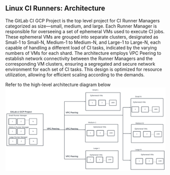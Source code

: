 ## Linux CI Runners: Architecture

The GitLab CI GCP Project is the top level project for CI Runner Managers categorized as size—small, medium, and large. Each Runner Manager is responsible for overseeing a set of ephemeral VMs used to execute CI jobs. 
These ephemeral VMs are grouped into separate clusters, designated as Small-1 to Small-N, Medium-1 to Medium-N, and Large-1 to Large-N, each capable of handling a different load of CI tasks, indicated by the varying numbers of VMs for each shard. 
The architecture employs VPC Peering to establish network connectivity between the Runner Managers and the corresponding VM clusters, ensuring a segregated and secure network environment for each set of CI tasks. This design is optimized for resource utilization, allowing for efficient scaling according to the demands.

Refer to the high-level architecture diagram below ![](architecture.png)
